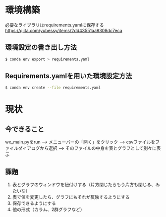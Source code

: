 # 環境構築

必要なライブラリはrequirements.yamlに保存する
https://qiita.com/yubessy/items/2dd43551aa8308dc7eca

## 環境設定の書き出し方法
~~~bash
$ conda env export > requirements.yaml
~~~

## Requirements.yamlを用いた環境設定方法
~~~bash
$ conda env create --file requirements.yaml
~~~

# 現状
## 今できること
wx_main.pyをrun --> メニューバーの「開く」をクリック --> csvファイルをファイルダイアログから選択 --> そのファイルの中身を表とグラフとして別々に表示

## 課題
1. 表とグラフのウィンドウを紐付けする（片方閉じたらもう片方も閉じる、みたいな）
2. 表で値を変更したら、グラフにもそれが反映するようにする
3. 保存できるようにする
4. 他の形式（カラム、2群グラフなど）
